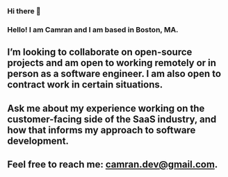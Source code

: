 ### Hi there 👋

<!--
**camrandev/camrandev** is a ✨ _special_ ✨ repository because its `README.md` (this file) appears on your GitHub profile.

Here are some ideas to get you started:

- 🔭 I’m currently working on ...
- 🌱 I’m currently learning ...
- 👯 I’m looking to collaborate on ...
- 🤔 I’m looking for help with ...
- 💬 Ask me about ...
- 📫 How to reach me: ...
- 😄 Pronouns: ...
- ⚡ Fun fact: ...
-->

### Hello! I am Camran and I am based in Boston, MA.

## I’m looking to collaborate on open-source projects and am open to working remotely or in person as a software engineer. I am also open to contract work in certain situations.

## Ask me about my experience working on the customer-facing side of the SaaS industry, and how that informs my approach to software development.

## Feel free to reach me: camran.dev@gmail.com.
